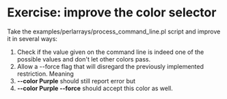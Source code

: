 # Exercise: improve the color selector

Take the examples/perlarrays/process_command_line.pl
script and improve it in several ways:

1. Check if the value given on the command line is indeed one of the possible values and don't let other colors pass.
1. Allow a --force flag that will disregard the previously implemented restriction. Meaning 
1. **--color Purple** should still report error but
1. **--color Purple --force** should accept this color as well.


